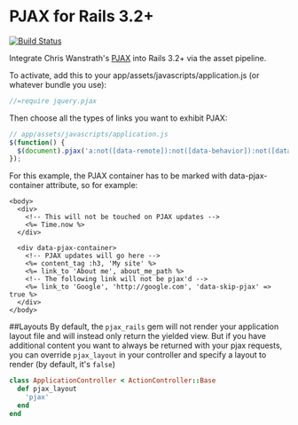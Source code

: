 PJAX for Rails 3.2+
===================
[![Build Status](https://travis-ci.org/rails/pjax_rails.png?branch=master)](https://travis-ci.org/rails/pjax_rails)

Integrate Chris Wanstrath's [PJAX](https://github.com/defunkt/jquery-pjax) into Rails 3.2+ via the asset pipeline.

To activate, add this to your app/assets/javascripts/application.js (or whatever bundle you use):

```js
//=require jquery.pjax
```

Then choose all the types of links you want to exhibit PJAX:

```js
// app/assets/javascripts/application.js
$(function() {
  $(document).pjax('a:not([data-remote]):not([data-behavior]):not([data-skip-pjax])', '[data-pjax-container]')
});
```

For this example, the PJAX container has to be marked with data-pjax-container
attribute, so for example:

```erb
<body>
  <div>
    <!-- This will not be touched on PJAX updates -->
    <%= Time.now %>
  </div>

  <div data-pjax-container>
    <!-- PJAX updates will go here -->
    <%= content_tag :h3, 'My site' %>
    <%= link_to 'About me', about_me_path %>
    <!-- The following link will not be pjax'd -->
    <%= link_to 'Google', 'http://google.com', 'data-skip-pjax' => true %>
  </div>
</body>
```

##Layouts
By default, the `pjax_rails` gem will not render your application layout file and will instead only return the yielded view. But if you have additional content you want to always be returned with your pjax requests, you can override `pjax_layout` in your controller and specify a layout to render (by default, it's `false`)

```ruby
class ApplicationController < ActionController::Base
  def pjax_layout
    'pjax'
  end
end
```
